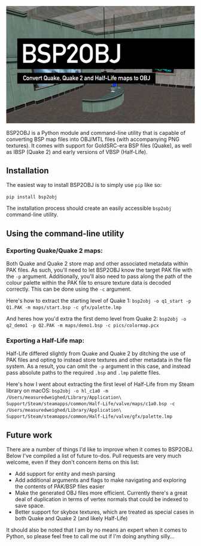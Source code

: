 ![BSP2OBJ](logo.png)

BSP2OBJ is a Python module and command-line utility that is capable of converting BSP map files into OBJ/MTL files (with accompanying PNG textures). It comes with support for GoldSRC-era BSP files (Quake), as well as IBSP (Quake 2) and early versions of VBSP (Half-Life).

## Installation

The easiest way to install BSP2OBJ is to simply use `pip` like so:

`pip install bsp2obj`

The installation process should create an easily accessible `bsp2obj` command-line utility.

## Using the command-line utility

### Exporting Quake/Quake 2 maps:
Both Quake and Quake 2 store map and other associated metadata within PAK files. As such, you'll need to let BSP2OBJ know the target PAK file with the `-p` argument. Additionally, you'll also need to pass along the path of the colour palette within the PAK file to ensure texture data is decoded correctly. This can be done using the `-c` argument.

Here's how to extract the starting level of Quake 1:
`bsp2obj -o q1_start -p Q1.PAK -m maps/start.bsp -c gfx/palette.lmp`

And heres how you'd extra the first demo level from Quake 2:
`bsp2obj -o q2_demo1 -p Q2.PAK -m maps/demo1.bsp -c pics/colormap.pcx`

### Exporting a Half-Life map:
Half-Life differed slightly from Quake and Quake 2 by ditching the use of PAK files and opting to instead store textures and other metadata in the file system. As a result, you can omit the `-p` argument in this case, and instead pass absolute paths to the required `.bsp` and `.lmp` palette files.

Here's how I went about extracting the first level of Half-Life from my Steam library on macOS:
`bsp2obj -o hl_c1a0 -m /Users/measuredweighed/Library/Application\ Support/Steam/steamapps/common/Half-Life/valve/maps/c1a0.bsp -c /Users/measuredweighed/Library/Application\ Support/Steam/steamapps/common/Half-Life/valve/gfx/palette.lmp`

## Future work
There are a number of things I'd like to improve when it comes to BSP2OBJ. Below I've compiled a list of future to-dos. Pull requests are very much welcome, even if they don't concern items on this list:

* Add support for entity and mesh parsing
* Add additional arguments and flags to make navigating and exploring the contents of PAK/BSP files easier
* Make the generated OBJ files more efficient. Currently there's a great deal of duplication in terms of vertex normals that could be indexed to save space.
* Better support for skybox textures, which are treated as special cases in both Quake and Quake 2 (and likely Half-Life)

It should also be noted that I am by no means an expert when it comes to Python, so please feel free to call me out if I'm doing anything silly... 